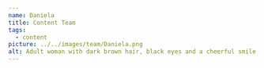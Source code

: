 ```yaml
---
name: Daniela
title: Content Team
tags:
  - content
picture: ../../images/team/Daniela.png
alt: Adult woman with dark brown hair, black eyes and a cheerful smile.
---
```

